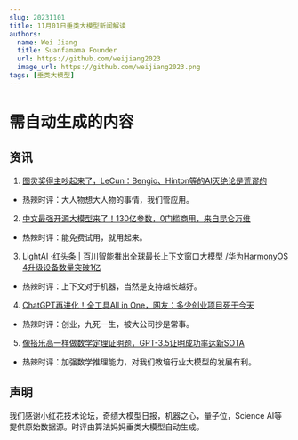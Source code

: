 ```yaml
---
slug: 20231101
title: 11月01日垂类大模型新闻解读
authors:
  name: Wei Jiang
  title: Suanfamama Founder
  url: https://github.com/weijiang2023
  image_url: https://github.com/weijiang2023.png
tags: [垂类大模型]
---
```


# 需自动生成的内容
## 资讯

1. [图灵奖得主吵起来了，LeCun：Bengio、Hinton等的AI灭绝论是荒谬的](https://mp.weixin.qq.com/s/c0evvCBXRYu9beh9tRp0QQ)
* 热辣时评：大人物想大人物的事情，我们管应用。

2. [中文最强开源大模型来了！130亿参数，0门槛商用，来自昆仑万维](https://mp.weixin.qq.com/s/MKu6eusxyCXw3fLhgbcp0A)
* 热辣时评：能免费试用，就用起来。

3. [LightAI ·红头条 | 百川智能推出全球最长上下文窗口大模型 /华为HarmonyOS 4升级设备数量突破1亿](https://mp.weixin.qq.com/s/lSbCYkq2JRz8YMzMuo0RLQ)
* 热辣时评：上下文对于机器，当然是支持越长越好。

4. [ChatGPT再进化！全工具All in One，网友：多少创业项目死于今天](https://mp.weixin.qq.com/s/f0l-DOPT3bia9A6WzH-Aeg)
* 热辣时评：创业，九死一生，被大公司抄是常事。

5. [像搭乐高一样做数学定理证明题，GPT-3.5证明成功率达新SOTA](https://mp.weixin.qq.com/s/uk5B4PR1JclOsYGhunuaYw)
* 热辣时评：加强数学推理能力，对我们教培行业大模型的发展有利。

## 声明

我们感谢小红花技术论坛，奇绩大模型日报，机器之心，量子位，Science AI等提供原始数据源。时评由算法妈妈垂类大模型自动生成。